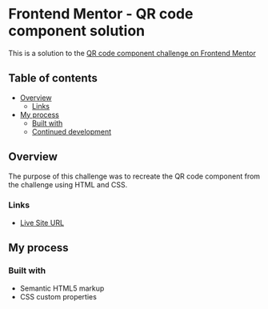 # Frontend Mentor - QR code component solution

This is a solution to the [QR code component challenge on Frontend Mentor](https://www.frontendmentor.io/challenges/qr-code-component-iux_sIO_H)

## Table of contents

- [Overview](#overview)
  - [Links](#links)
- [My process](#my-process)
  - [Built with](#built-with)
  - [Continued development](#continued-development)

## Overview

The purpose of this challenge was to recreate the QR code component from the challenge using HTML and CSS. 

### Links
- [Live Site URL](https://qymmore.github.io/QR-code-component/)

## My process

### Built with

- Semantic HTML5 markup
- CSS custom properties